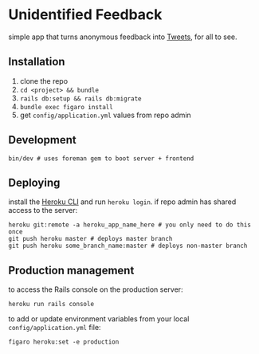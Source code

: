 # Unidentified Feedback
simple app that turns anonymous feedback into [Tweets](https://twitter.com/unidentified_ft), for all to see.

## Installation
1. clone the repo
2. `cd <project> && bundle`
3. `rails db:setup && rails db:migrate`
4. `bundle exec figaro install`
5. get `config/application.yml` values from repo admin

## Development
```
bin/dev # uses foreman gem to boot server + frontend
```

## Deploying
install the [Heroku CLI](https://devcenter.heroku.com/articles/heroku-cli) and run `heroku login`. if repo admin has shared access to the server:

```
heroku git:remote -a heroku_app_name_here # you only need to do this once
git push heroku master # deploys master branch
git push heroku some_branch_name:master # deploys non-master branch
```

## Production management
to access the Rails console on the production server:
```
heroku run rails console
```
to add or update environment variables from your local `config/application.yml` file:
```
figaro heroku:set -e production
```